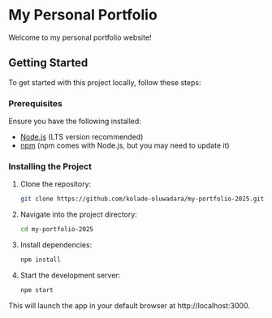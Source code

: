 # My Personal Portfolio

Welcome to my personal portfolio website!

## Getting Started

To get started with this project locally, follow these steps:

### Prerequisites

Ensure you have the following installed:

- [Node.js](https://nodejs.org/) (LTS version recommended)
- [npm](https://www.npmjs.com/) (npm comes with Node.js, but you may need to update it)

### Installing the Project

1. Clone the repository:

   ```bash
   git clone https://github.com/kolade-oluwadara/my-portfolio-2025.git
   ```

2. Navigate into the project directory:

   ```bash
   cd my-portfolio-2025
   ```

3. Install dependencies:

   ```bash
   npm install
   ```

4. Start the development server:

   ```bash
   npm start
   ```

This will launch the app in your default browser at http://localhost:3000.

